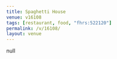 ```yaml
---
title: Spaghetti House
venue: v16108
tags: [restaurant, food, "fhrs:522120"]
permalink: /v/16108/
layout: venue
---
```

null